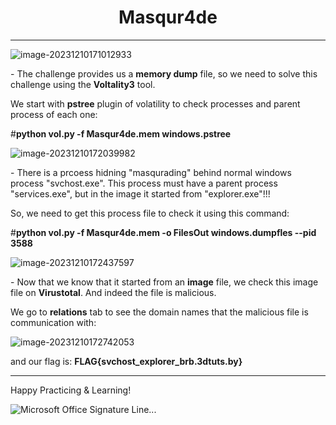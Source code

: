 <center><b><h1>Masqur4de</h1></b></center>

***

![image-20231210171012933](https://s2.loli.net/2023/12/10/EcgLbQy19BT4iJl.png)



\- The challenge provides us a **memory dump** file, so we need to solve this challenge using the **Voltality3** tool. 

We start with **pstree** plugin of volatility to check processes and parent process of each one:

#**python vol.py -f Masqur4de.mem windows.pstree**

![image-20231210172039982](https://s2.loli.net/2023/12/10/uOkQbAGPq3tRCaB.png)

\- There is a prcoess hidning "masqurading" behind normal windows process "svchost.exe". This process must have a parent process "services.exe", but in the image it started from "explorer.exe"!!!

So, we need to get this process file to check it using this command: 

#**python vol.py -f Masqur4de.mem -o FilesOut windows.dumpfles --pid 3588**

![image-20231210172437597](https://s2.loli.net/2023/12/10/K2tyibJkGw3WqXE.png)

\- Now that we know that it started from an **image** file, we check this image file on **Virustotal**. And indeed the file is malicious.

We go to **relations** tab to see the domain names that the malicious file is communication with:

![image-20231210172742053](https://s2.loli.net/2023/12/10/dwr5uJfSWDkRqCT.png)

and our flag is: **FLAG{svchost_explorer_brb.3dtuts.by}**

***



Happy Practicing & Learning!

 ![Microsoft Office Signature Line...](https://s2.loli.net/2023/11/28/t28QypJLXn9lezg.png)
